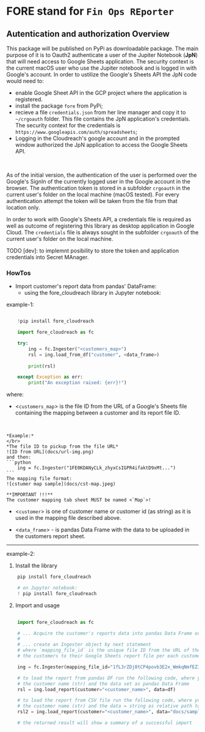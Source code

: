 # FORE stand for `Fin Ops REporter`

## Autentication and authorization Overview
This package will be published on PyPi as downloadable package.
The main purpose of it is to Oauth2 authenticate a user of the Jupiter Notebook (**JpN**) that will need access to Google Sheets application. The security context is the current macOS user who use the Jupiter notebook and is logged in with Google's account.
In order to ustilize the Google's Sheets API the JpN code would need to:
</br>

- enable Google Sheet API in the GCP project where the application is registered.
- install the package `fore` from PyPi;
- recieve a file `credentials.json` from her line manager and copy it to `~/crgoauth` folder. This file contains the JpN application's credentials. The security context for the credentials is `https://www.googleapis.com/auth/spreadsheets`;
- Logging in the Cloudreach's google account and in the prompted window authorized the JpN application to access the Google Sheets API.
</br>

As of the initial version, the authentication of the user is performed over the Google's SignIn of the currently logged user in the Google account in the browser.
The authentication token is stored in a subfolder `crgoauth` in the current user's folder on the local machine (macOS tested). For every authentication attempt the token will be taken from the file from that location only.

In order to work with Google's Sheets API, a credentials file is required as well as outcome of registering this library as desktop application in Google Cloud.
The `credentials` file is always sought in the subfolder `crgoauth` of the current user's folder on the local machine. 

TODO [dev]: to implemnt posibility to store the token and application credentials into Secret MAnager.   


### HowTos

* Import customer's report data from pandas' DataFrame:
    - using the fore_cloudreach library in Jupyter notebook:

example-1:

```python

    !pip install fore_cloudreach

    import fore_cloudreach as fc

    try:
        ing = fc.Ingester("<customers_map>")
        rsl = ing.load_from_df("customer", <data_frame>)
        
        print(rsl)

    except Exception as err:
        print("An exception raised: {err}!")
```

where:

- <`customers_map`> is the file ID from the URL of a Google's Sheets file containing the mapping between a customer and its report file ID.
</br>

    *Example:*
    </br>
    *The file ID to pickup from the file URL*
    ![ID from URL](docs/url-img.png)
    and then:
    ```python
        ing = fc.Ingester("1FE0KDANyCLk_zhyxCsIGPR4ifaktD9xMt...")
    ```
    The mapping file format:
    ![cstumer map sample](docs/cst-map.jpeg)
    
    **IMPORTANT !!!**
    The customer mapping tab sheet MUST be named <`Map`>!


- <`customer`> is one of customer name or customer id (as string) as it is used in the mapping file described above.

- <`data_frame`> - is pandas Data Frame with the data to be uploaded in the customers report sheet.

----

example-2:
1. Install the library

```python
    pip install fore_cloudreach

    # on Jupyter notebook:
    ! pip install fore_cloudreach
```

2. Import and usage

```python
    
    import fore_cloudreach as fc

    # ... Acquire the customer's reports data into pandas Data Frame or CSV file
    #        
    # ... create an Ingester object by next statement
    # where `mapping_file_id` is the unique file ID from the URL of the Google Sheets file. This must be a configuration file that maps 
    # the customers to their Google Sheets report file per each customer.

    ing = fc.Ingester(mapping_file_id="1fL3rZDj8tCP4povb3E2x_WmkqNmfEZIR...")

    # to load the report from pandas DF run the following code, where you need:
    # the customer name (str) and the data set as pandas Data Frame
    rsl = ing.load_report(customer="<customer_name>", data=df)

    # to load the report from CSV file run the following code, where you need:
    # the customer name (str) and the data = string as relative path to the CSV file     
    rsl2 = ing.load_report(customer="<customer_name>", data="docs/samples/aws_ec2_rightsizing.Csv")

    # the returned result will show a summary of a successful import
```
